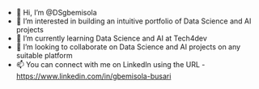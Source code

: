 - 👋 Hi, I’m @DSgbemisola
- 👀 I’m interested in building an intuitive portfolio of Data Science and AI projects
- 🌱 I’m currently learning Data Science and AI at Tech4dev
- 💞️ I’m looking to collaborate on Data Science and AI projects on any suitable platform
- 📫 You can connect with me on LinkedIn using the URL - https://www.linkedin.com/in/gbemisola-busari

<!---
DSgbemisola/DSgbemisola is a ✨ special ✨ repository because its `README.md` (this file) appears on your GitHub profile.
You can click the Preview link to take a look at your changes.
--->
